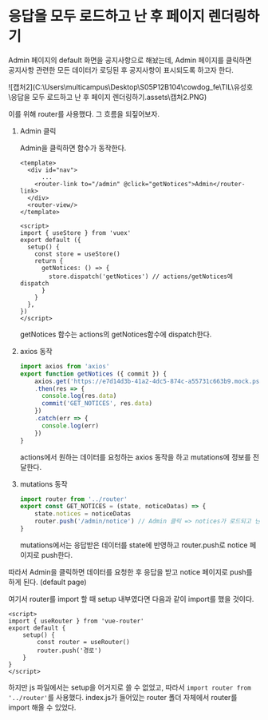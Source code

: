 # 응답을 모두 로드하고 난 후 페이지 렌더링하기

Admin 페이지의 default 화면을 공지사항으로 해놨는데, Admin 페이지를 클릭하면 공지사항 관련한 모든 데이터가 로딩된 후 공지사항이 표시되도록 하고자 한다.

![캡처2](C:\Users\multicampus\Desktop\S05P12B104\cowdog_fe\TIL\유성호\응답을 모두 로드하고 난 후 페이지 렌더링하기.assets\캡처2.PNG)

이를 위해 router를 사용했다. 그 흐름을 되짚어보자.



1. Admin 클릭

   Admin을 클릭하면 함수가 동작한다.

   ```vue
   <template>
     <div id="nav">
         ...
       <router-link to="/admin" @click="getNotices">Admin</router-link>
     </div>
     <router-view/>
   </template>
   
   <script>
   import { useStore } from 'vuex'
   export default ({
     setup() {
       const store = useStore()
       return {
         getNotices: () => {
           store.dispatch('getNotices') // actions/getNotices에 dispatch
         }
       }
     },
   })
   </script>
   
   ```

   getNotices 함수는 actions의 getNotices함수에 dispatch한다.

2. axios 동작

   ```js
   import axios from 'axios'
   export function getNotices ({ commit }) {
       axios.get('https://e7d14d3b-41a2-4dc5-874c-a55731c663b9.mock.pstmn.io/noticeList')
       .then(res => {
         console.log(res.data)
         commit('GET_NOTICES', res.data)
       })
       .catch(err => {
         console.log(err)
       })
   }
   ```

   actions에서 원하는 데이터를 요청하는 axios 동작을 하고 mutations에 정보를 전달한다.

3. mutations 동작

   ```js
   import router from '../router'
   export const GET_NOTICES = (state, noticeDatas) => {
       state.notices = noticeDatas
       router.push('/admin/notice') // Admin 클릭 => notices가 로드되고 난 후에 notice 페이지로 push
   }
   ```

   mutations에서는 응답받은 데이터를 state에 반영하고 router.push로 notice 페이지로 push한다.



따라서 Admin을 클릭하면 데이터를 요청한 후 응답을 받고 notice 페이지로 push를 하게 된다. (default page)



여기서 router를 import 할 때 setup 내부였다면 다음과 같이 import를 했을 것이다.

```vue
<script>
import { useRouter } from 'vue-router'
export default {
    setup() {
        const router = useRouter()
        router.push('경로')
    }
}    
</script>
```



하지만 js 파일에서는 setup을 어거지로 쓸 수 없었고, 따라서 `import router from '../router'`를 사용했다. index.js가 들어있는 router 폴더 자체에서 router를 import 해올 수 있었다.

